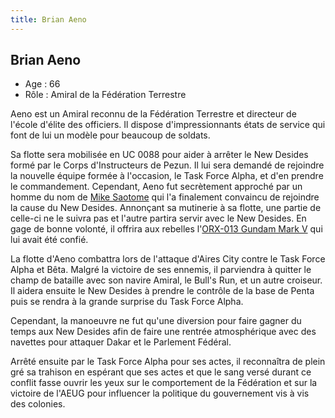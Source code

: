 ```yaml
---
title: Brian Aeno
---
```


Brian Aeno
----------



* Age : 66
* Rôle : Amiral de la Fédération Terrestre


Aeno est un Amiral reconnu de la Fédération Terrestre et directeur de l'école d'élite des officiers. Il dispose d'impressionnants états de service qui font de lui un modèle pour beaucoup de soldats. 


Sa flotte sera mobilisée en UC 0088 pour aider à arrêter le New Desides formé par le Corps d'Instructeurs de Pezun. Il lui sera demandé de rejoindre la nouvelle équipe formée à l'occasion, le Task Force Alpha, et d'en prendre le commandement. Cependant, Aeno fut secrètement approché par un homme du nom de [Mike Saotome](uc/gundam-sentinel/mike-saotome.html) qui l'a finalement convaincu de rejoindre la cause du New Desides. Annonçant sa mutinerie à sa flotte, une partie de celle-ci ne le suivra pas et l'autre partira servir avec le New Desides. En gage de bonne volonté, il offrira aux rebelles l'[ORX-013 Gundam Mark V](uc/gundam-sentinel/orx-013-gundam-mk-v.html) qui lui avait été confié.


La flotte d'Aeno combattra lors de l'attaque d'Aires City contre le Task Force Alpha et Bêta. Malgré la victoire de ses ennemis, il parviendra à quitter le champ de bataille avec son navire Amiral, le Bull's Run, et un autre croiseur. Il aidera ensuite le New Desides à prendre le contrôle de la base de Penta puis se rendra à la grande surprise du Task Force Alpha. 
  
Cependant, la manoeuvre ne fut qu'une diversion pour faire gagner du temps aux New Desides afin de faire une rentrée atmosphérique avec des navettes pour attaquer Dakar et le Parlement Fédéral.


Arrêté ensuite par le Task Force Alpha pour ses actes, il reconnaîtra de plein gré sa trahison en espérant que ses actes et que le sang versé durant ce conflit fasse ouvrir les yeux sur le comportement de la Fédération et sur la victoire de l'AEUG pour influencer la politique du gouvernement vis à vis des colonies.

